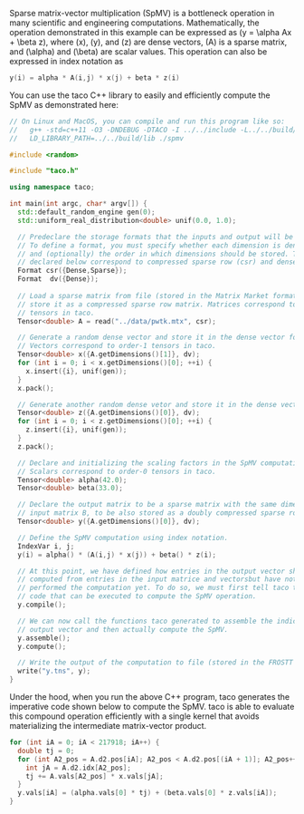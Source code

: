 Sparse matrix-vector multiplication (SpMV) is a bottleneck operation in many scientific and engineering computations. Mathematically, the operation demonstrated in this example can be expressed as \(y = \alpha Ax + \beta z\), where \(x\), \(y\), and \(z\) are dense vectors, \(A\) is a sparse matrix, and \(\alpha\) and \(\beta\) are scalar values. This operation can also be expressed in index notation as 

```c++
y(i) = alpha * A(i,j) * x(j) + beta * z(i)
```

You can use the taco C++ library to easily and efficiently compute the SpMV as demonstrated here:

```c++
// On Linux and MacOS, you can compile and run this program like so:
//   g++ -std=c++11 -O3 -DNDEBUG -DTACO -I ../../include -L../../build/lib -ltaco spmv.cpp -o spmv
//   LD_LIBRARY_PATH=../../build/lib ./spmv

#include <random>

#include "taco.h"

using namespace taco;

int main(int argc, char* argv[]) {
  std::default_random_engine gen(0);
  std::uniform_real_distribution<double> unif(0.0, 1.0);

  // Predeclare the storage formats that the inputs and output will be stored as.
  // To define a format, you must specify whether each dimension is dense or sparse 
  // and (optionally) the order in which dimensions should be stored. The formats 
  // declared below correspond to compressed sparse row (csr) and dense vector (dv). 
  Format csr({Dense,Sparse});
  Format  dv({Dense});
  
  // Load a sparse matrix from file (stored in the Matrix Market format) and 
  // store it as a compressed sparse row matrix. Matrices correspond to order-2 
  // tensors in taco.
  Tensor<double> A = read("../data/pwtk.mtx", csr);

  // Generate a random dense vector and store it in the dense vector format. 
  // Vectors correspond to order-1 tensors in taco.
  Tensor<double> x({A.getDimensions()[1]}, dv);
  for (int i = 0; i < x.getDimensions()[0]; ++i) {
    x.insert({i}, unif(gen));
  }
  x.pack();

  // Generate another random dense vetor and store it in the dense vector format..
  Tensor<double> z({A.getDimensions()[0]}, dv);
  for (int i = 0; i < z.getDimensions()[0]; ++i) {
    z.insert({i}, unif(gen));
  }
  z.pack();

  // Declare and initializing the scaling factors in the SpMV computation. 
  // Scalars correspond to order-0 tensors in taco.
  Tensor<double> alpha(42.0);
  Tensor<double> beta(33.0);

  // Declare the output matrix to be a sparse matrix with the same dimensions as 
  // input matrix B, to be also stored as a doubly compressed sparse row matrix.
  Tensor<double> y({A.getDimensions()[0]}, dv);

  // Define the SpMV computation using index notation.
  IndexVar i, j;
  y(i) = alpha() * (A(i,j) * x(j)) + beta() * z(i);

  // At this point, we have defined how entries in the output vector should be 
  // computed from entries in the input matrice and vectorsbut have not actually 
  // performed the computation yet. To do so, we must first tell taco to generate 
  // code that can be executed to compute the SpMV operation.
  y.compile();

  // We can now call the functions taco generated to assemble the indices of the 
  // output vector and then actually compute the SpMV.
  y.assemble();
  y.compute();

  // Write the output of the computation to file (stored in the FROSTT format).
  write("y.tns", y);
}
```

Under the hood, when you run the above C++ program, taco generates the imperative code shown below to compute the SpMV. taco is able to evaluate this compound operation efficiently with a single kernel that avoids materializing the intermediate matrix-vector product.

```c++
for (int iA = 0; iA < 217918; iA++) {
  double tj = 0;
  for (int A2_pos = A.d2.pos[iA]; A2_pos < A.d2.pos[(iA + 1)]; A2_pos++) {
    int jA = A.d2.idx[A2_pos];
    tj += A.vals[A2_pos] * x.vals[jA];
  }
  y.vals[iA] = (alpha.vals[0] * tj) + (beta.vals[0] * z.vals[iA]);
}
```
